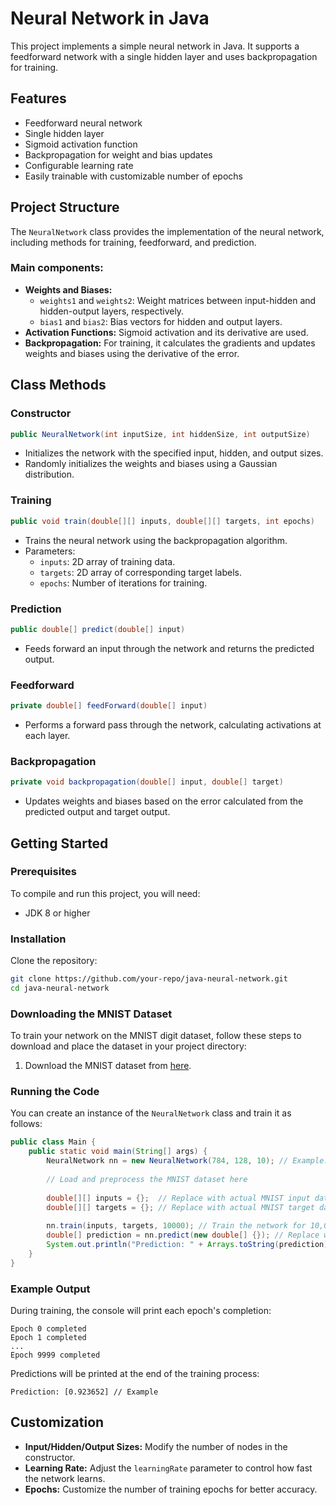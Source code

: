 # Neural Network in Java

This project implements a simple neural network in Java. It supports a feedforward network with a single hidden layer and uses backpropagation for training.

## Features
- Feedforward neural network
- Single hidden layer
- Sigmoid activation function
- Backpropagation for weight and bias updates
- Configurable learning rate
- Easily trainable with customizable number of epochs

## Project Structure

The `NeuralNetwork` class provides the implementation of the neural network, including methods for training, feedforward, and prediction.

### Main components:
- **Weights and Biases:** 
  - `weights1` and `weights2`: Weight matrices between input-hidden and hidden-output layers, respectively.
  - `bias1` and `bias2`: Bias vectors for hidden and output layers.
- **Activation Functions:** Sigmoid activation and its derivative are used.
- **Backpropagation:** For training, it calculates the gradients and updates weights and biases using the derivative of the error.

## Class Methods

### Constructor
```java
public NeuralNetwork(int inputSize, int hiddenSize, int outputSize)
```
- Initializes the network with the specified input, hidden, and output sizes.
- Randomly initializes the weights and biases using a Gaussian distribution.

### Training
```java
public void train(double[][] inputs, double[][] targets, int epochs)
```
- Trains the neural network using the backpropagation algorithm.
- Parameters:
  - `inputs`: 2D array of training data.
  - `targets`: 2D array of corresponding target labels.
  - `epochs`: Number of iterations for training.

### Prediction
```java
public double[] predict(double[] input)
```
- Feeds forward an input through the network and returns the predicted output.

### Feedforward
```java
private double[] feedForward(double[] input)
```
- Performs a forward pass through the network, calculating activations at each layer.

### Backpropagation
```java
private void backpropagation(double[] input, double[] target)
```
- Updates weights and biases based on the error calculated from the predicted output and target output.

## Getting Started

### Prerequisites
To compile and run this project, you will need:
- JDK 8 or higher

### Installation
Clone the repository:
```bash
git clone https://github.com/your-repo/java-neural-network.git
cd java-neural-network
```

### Downloading the MNIST Dataset

To train your network on the MNIST digit dataset, follow these steps to download and place the dataset in your project directory:

1. Download the MNIST dataset from [here](http://yann.lecun.com/exdb/mnist/).

### Running the Code

You can create an instance of the `NeuralNetwork` class and train it as follows:
```java
public class Main {
    public static void main(String[] args) {
        NeuralNetwork nn = new NeuralNetwork(784, 128, 10); // Example: 784 input nodes (28x28 pixels), 128 hidden, 10 output (digits 0-9)
        
        // Load and preprocess the MNIST dataset here
        
        double[][] inputs = {};  // Replace with actual MNIST input data
        double[][] targets = {}; // Replace with actual MNIST target data
        
        nn.train(inputs, targets, 10000); // Train the network for 10,000 epochs
        double[] prediction = nn.predict(new double[] {}); // Replace with an actual input example
        System.out.println("Prediction: " + Arrays.toString(prediction));
    }
}
```

### Example Output

During training, the console will print each epoch's completion:
```
Epoch 0 completed
Epoch 1 completed
...
Epoch 9999 completed
```

Predictions will be printed at the end of the training process:
```
Prediction: [0.923652] // Example
```

## Customization

- **Input/Hidden/Output Sizes:** Modify the number of nodes in the constructor.
- **Learning Rate:** Adjust the `learningRate` parameter to control how fast the network learns.
- **Epochs:** Customize the number of training epochs for better accuracy.
